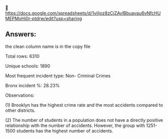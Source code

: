 🔗 https://docs.google.com/spreadsheets/d/1viIjoz8zCjZAylBbuavau6vNfcHUMEPMoHi0r-ptdrw/edit?usp=sharing

## Answers:
the clean column name is in the copy file

Total rows: 6310

Unique schools: 1890

Most frequent incident type: Non- Criminal Crimes

Bronx incident %: 28.23%

Observations:

(1) Brooklyn has the highest crime rate and the most accidents compared to other districts.

(2) The number of students in a population does not have a directly positive relationship with the number of accidents. However, the group with 1251-1500 students has the highest number of accidents.
